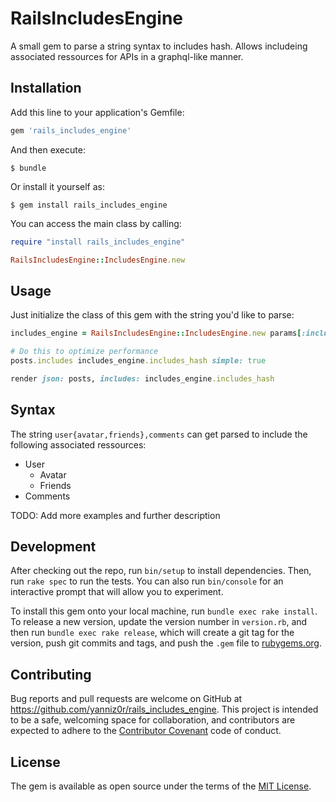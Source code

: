 # RailsIncludesEngine

A small gem to parse a string syntax to includes hash. Allows includeing associated ressources for APIs in a graphql-like manner.

## Installation

Add this line to your application's Gemfile:

```ruby
gem 'rails_includes_engine'
```

And then execute:

    $ bundle

Or install it yourself as:

    $ gem install rails_includes_engine

You can access the main class by calling:
```ruby
require "install rails_includes_engine"

RailsIncludesEngine::IncludesEngine.new
```
## Usage

Just initialize the class of this gem with the string you'd like to parse:
```ruby
includes_engine = RailsIncludesEngine::IncludesEngine.new params[:includes]

# Do this to optimize performance
posts.includes includes_engine.includes_hash simple: true

render json: posts, includes: includes_engine.includes_hash
```

## Syntax
The string `user{avatar,friends},comments` can get parsed to include the following associated ressources:
- User
  - Avatar
  - Friends
- Comments

TODO: Add more examples and further description
## Development

After checking out the repo, run `bin/setup` to install dependencies. Then, run `rake spec` to run the tests. You can also run `bin/console` for an interactive prompt that will allow you to experiment.

To install this gem onto your local machine, run `bundle exec rake install`. To release a new version, update the version number in `version.rb`, and then run `bundle exec rake release`, which will create a git tag for the version, push git commits and tags, and push the `.gem` file to [rubygems.org](https://rubygems.org).

## Contributing

Bug reports and pull requests are welcome on GitHub at https://github.com/yanniz0r/rails_includes_engine. This project is intended to be a safe, welcoming space for collaboration, and contributors are expected to adhere to the [Contributor Covenant](http://contributor-covenant.org) code of conduct.


## License

The gem is available as open source under the terms of the [MIT License](http://opensource.org/licenses/MIT).

